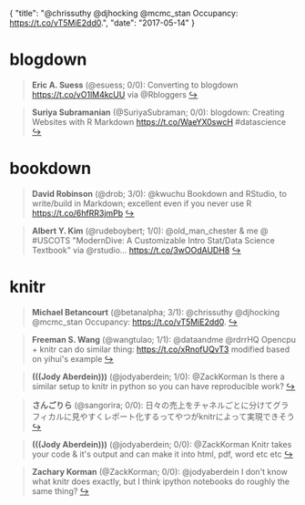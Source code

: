 {
  "title": "@chrissuthy @djhocking @mcmc_stan Occupancy: https://t.co/vT5MiE2dd0.",
  "date": "2017-05-14"
}

# blogdown

> **Eric A. Suess** (@esuess; 0/0): Converting to blogdown https://t.co/vO1lM4kcUU via @Rbloggers  [&#8618;](https://twitter.com/xieyihui/status/863538125804404740)

<!-- -->


> **Suriya Subramanian** (@SuriyaSubraman; 0/0): blogdown: Creating Websites with R Markdown https://t.co/WaeYX0swcH #datascience  [&#8618;](https://twitter.com/xieyihui/status/863518492124889088)

<!-- -->


# bookdown

> **David Robinson** (@drob; 3/0): @kwuchu Bookdown and RStudio, to write/build in Markdown; excellent even if you never use R https://t.co/6hfRR3jmPb  [&#8618;](https://twitter.com/xieyihui/status/863797440981422080)

<!-- -->


> **Albert Y. Kim** (@rudeboybert; 1/0): @old_man_chester &amp; me @ #USCOTS "ModernDive: A Customizable Intro Stat/Data Science Textbook" via @rstudio… https://t.co/3wOOdAUDH8  [&#8618;](https://twitter.com/xieyihui/status/863831818939899904)

<!-- -->


# knitr

> **Michael Betancourt** (@betanalpha; 3/1): @chrissuthy @djhocking @mcmc_stan Occupancy: https://t.co/vT5MiE2dd0.  [&#8618;](https://twitter.com/xieyihui/status/863780961414250497)

<!-- -->


> **Freeman S. Wang** (@wangtulao; 1/1): @dataandme @rdrrHQ Opencpu + knitr can do similar thing: https://t.co/xRnofUQvT3 modified based on yihui's example  [&#8618;](https://twitter.com/xieyihui/status/863554431148847105)

<!-- -->


> **(((Jody Aberdein)))** (@jodyaberdein; 1/0): @ZackKorman Is there a similar setup to knitr in python so you can have reproducible work?  [&#8618;](https://twitter.com/xieyihui/status/863647025354682368)

<!-- -->


> **さんごりら** (@sangorira; 0/0): 日々の売上をチャネルごとに分けてグラフィカルに見やすくレポート化するってやつがknitrによって実現できそう  [&#8618;](https://twitter.com/xieyihui/status/863720226390540289)

<!-- -->


> **(((Jody Aberdein)))** (@jodyaberdein; 0/0): @ZackKorman Knitr takes your code &amp; it's output and can make it into html, pdf, word etc etc  [&#8618;](https://twitter.com/xieyihui/status/863648044629319681)

<!-- -->


> **Zachary Korman** (@ZackKorman; 0/0): @jodyaberdein I don't know what knitr does exactly, but I think ipython notebooks do roughly the same thing?  [&#8618;](https://twitter.com/xieyihui/status/863647806434816000)

<!-- -->



